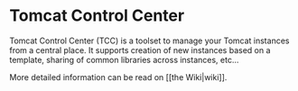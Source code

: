 Tomcat Control Center
=====================

Tomcat Control Center (TCC) is a toolset to manage your Tomcat instances from a central place. It supports creation of new instances based on a template, sharing of common libraries across instances, etc...

More detailed information can be read on [[the Wiki|wiki]].
